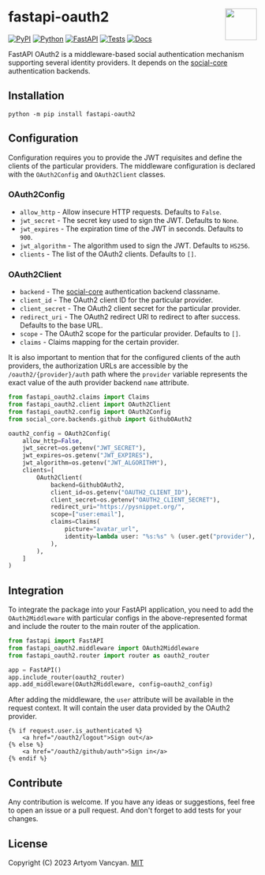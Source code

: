 # fastapi-oauth2 <img src="https://github.com/pysnippet.png" align="right" height="64" />

[![PyPI](https://img.shields.io/pypi/v/fastapi-oauth2.svg)](https://pypi.org/project/fastapi-oauth2/)
[![Python](https://img.shields.io/pypi/pyversions/fastapi-oauth2.svg?logoColor=white)](https://pypi.org/project/fastapi-oauth2/)
[![FastAPI](https://img.shields.io/badge/fastapi-%E2%89%A50.68.1-009486)](https://pypi.org/project/fastapi-oauth2/)
[![Tests](https://github.com/pysnippet/fastapi-oauth2/actions/workflows/tests.yml/badge.svg)](https://github.com/pysnippet/fastapi-oauth2/actions/workflows/tests.yml)
[![Docs](https://github.com/pysnippet/fastapi-oauth2/actions/workflows/docs.yml/badge.svg)](https://github.com/pysnippet/fastapi-oauth2/actions/workflows/docs.yml)

FastAPI OAuth2 is a middleware-based social authentication mechanism supporting several identity providers. It depends
on the [social-core](https://github.com/python-social-auth/social-core) authentication backends.

## Installation

```shell
python -m pip install fastapi-oauth2
```

## Configuration

Configuration requires you to provide the JWT requisites and define the clients of the particular providers. The
middleware configuration is declared with the `OAuth2Config` and `OAuth2Client` classes.

### OAuth2Config

- `allow_http` - Allow insecure HTTP requests. Defaults to `False`.
- `jwt_secret` - The secret key used to sign the JWT. Defaults to `None`.
- `jwt_expires` - The expiration time of the JWT in seconds. Defaults to `900`.
- `jwt_algorithm` - The algorithm used to sign the JWT. Defaults to `HS256`.
- `clients` - The list of the OAuth2 clients. Defaults to `[]`.

### OAuth2Client

- `backend` - The [social-core](https://github.com/python-social-auth/social-core) authentication backend classname.
- `client_id` - The OAuth2 client ID for the particular provider.
- `client_secret` - The OAuth2 client secret for the particular provider.
- `redirect_uri` - The OAuth2 redirect URI to redirect to after success. Defaults to the base URL.
- `scope` - The OAuth2 scope for the particular provider. Defaults to `[]`.
- `claims` - Claims mapping for the certain provider.

It is also important to mention that for the configured clients of the auth providers, the authorization URLs are
accessible by the `/oauth2/{provider}/auth` path where the `provider` variable represents the exact value of the auth
provider backend `name` attribute.

```python
from fastapi_oauth2.claims import Claims
from fastapi_oauth2.client import OAuth2Client
from fastapi_oauth2.config import OAuth2Config
from social_core.backends.github import GithubOAuth2

oauth2_config = OAuth2Config(
    allow_http=False,
    jwt_secret=os.getenv("JWT_SECRET"),
    jwt_expires=os.getenv("JWT_EXPIRES"),
    jwt_algorithm=os.getenv("JWT_ALGORITHM"),
    clients=[
        OAuth2Client(
            backend=GithubOAuth2,
            client_id=os.getenv("OAUTH2_CLIENT_ID"),
            client_secret=os.getenv("OAUTH2_CLIENT_SECRET"),
            redirect_uri="https://pysnippet.org/",
            scope=["user:email"],
            claims=Claims(
                picture="avatar_url",
                identity=lambda user: "%s:%s" % (user.get("provider"), user.get("id")),
            ),
        ),
    ]
)
```

## Integration

To integrate the package into your FastAPI application, you need to add the `OAuth2Middleware` with particular configs
in the above-represented format and include the router to the main router of the application.

```python
from fastapi import FastAPI
from fastapi_oauth2.middleware import OAuth2Middleware
from fastapi_oauth2.router import router as oauth2_router

app = FastAPI()
app.include_router(oauth2_router)
app.add_middleware(OAuth2Middleware, config=oauth2_config)
```

After adding the middleware, the `user` attribute will be available in the request context. It will contain the user
data provided by the OAuth2 provider.

```jinja2
{% if request.user.is_authenticated %}
    <a href="/oauth2/logout">Sign out</a>
{% else %}
    <a href="/oauth2/github/auth">Sign in</a>
{% endif %}
```

## Contribute

Any contribution is welcome. If you have any ideas or suggestions, feel free to open an issue or a pull request. And
don't forget to add tests for your changes.

## License

Copyright (C) 2023 Artyom Vancyan. [MIT](https://github.com/pysnippet/fastapi-oauth2/blob/master/LICENSE)
